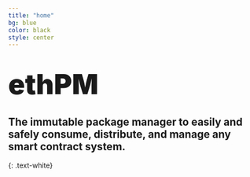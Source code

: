 ```yaml
---
title: "home"
bg: blue
color: black
style: center
---
```



# <span style="font-weight:900;font-size:2em;">ethPM</span>
<img src="{{site.baseurl}}/img/package.png" style="width:50%;background:transparent;top:-100px;left:-400px;position:absolute;">

## The immutable package manager to easily and safely consume, distribute, and manage any smart contract system.
{: .text-white}

